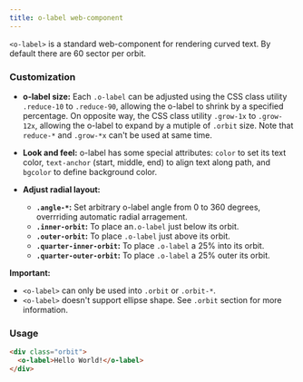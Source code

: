 ```yaml
---
title: o-label web-component
---
```


`<o-label>` is a standard web-component for rendering curved text. By default there are 60 sector per orbit. 

### Customization
  
- **o-label size:** Each `.o-label` can be adjusted using the CSS class utility `.reduce-10` to `.reduce-90`, allowing the o-label to shrink by a specified percentage. On opposite way, the CSS class utility `.grow-1x` to `.grow-12x`, allowing the o-label to expand by a mutiple of `.orbit` size. Note that `reduce-*` and `.grow-*x` can't be used at same time.
  
- **Look and feel:** o-label has some special attributes: `color` to set its text color, `text-anchor` (start, middle, end) to align text along path, and `bgcolor` to define background color.

- **Adjust radial layout:**
  - **`.angle-*`:** Set arbitrary o-label angle from 0 to 360 degrees, overrriding automatic radial arragement.
  - **`.inner-orbit`:** To place an`.o-label` just below its orbit.
  - **`.outer-orbit`:** To place `.o-label` just above its orbit.
  - **`.quarter-inner-orbit`:** To place `.o-label` a 25% into its orbit.
  - **`.quarter-outer-orbit`:** To place `.o-label` a 25% outer its orbit.
  
**Important:** 
  - `<o-label>` can only be used into `.orbit` or `.orbit-*`.
  - `<o-label>` doesn't support ellipse shape. See `.orbit` section for more information.

### Usage

```html
<div class="orbit"> 
  <o-label>Hello World!</o-label>
</div>
```
